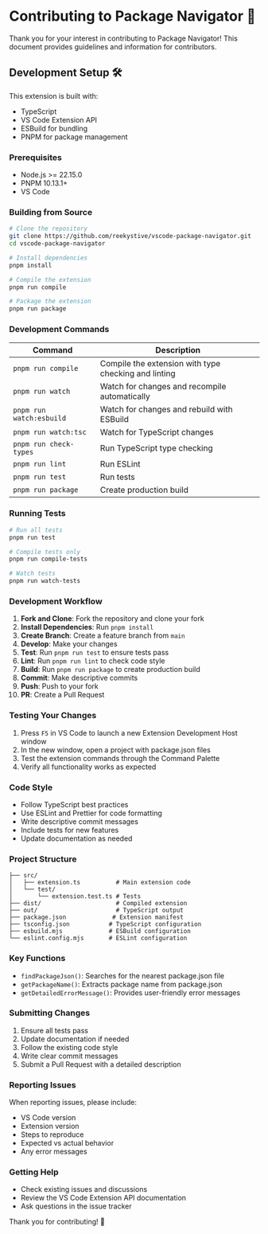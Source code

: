 # Contributing to Package Navigator 🤝

Thank you for your interest in contributing to Package Navigator! This document provides guidelines and information for contributors.

## Development Setup 🛠️

This extension is built with:

- TypeScript
- VS Code Extension API
- ESBuild for bundling
- PNPM for package management

### Prerequisites

- Node.js >= 22.15.0
- PNPM 10.13.1+
- VS Code

### Building from Source

```bash
# Clone the repository
git clone https://github.com/reekystive/vscode-package-navigator.git
cd vscode-package-navigator

# Install dependencies
pnpm install

# Compile the extension
pnpm run compile

# Package the extension
pnpm run package
```

### Development Commands

| Command                  | Description                                          |
| ------------------------ | ---------------------------------------------------- |
| `pnpm run compile`       | Compile the extension with type checking and linting |
| `pnpm run watch`         | Watch for changes and recompile automatically        |
| `pnpm run watch:esbuild` | Watch for changes and rebuild with ESBuild           |
| `pnpm run watch:tsc`     | Watch for TypeScript changes                         |
| `pnpm run check-types`   | Run TypeScript type checking                         |
| `pnpm run lint`          | Run ESLint                                           |
| `pnpm run test`          | Run tests                                            |
| `pnpm run package`       | Create production build                              |

### Running Tests

```bash
# Run all tests
pnpm run test

# Compile tests only
pnpm run compile-tests

# Watch tests
pnpm run watch-tests
```

### Development Workflow

1. **Fork and Clone**: Fork the repository and clone your fork
2. **Install Dependencies**: Run `pnpm install`
3. **Create Branch**: Create a feature branch from `main`
4. **Develop**: Make your changes
5. **Test**: Run `pnpm run test` to ensure tests pass
6. **Lint**: Run `pnpm run lint` to check code style
7. **Build**: Run `pnpm run package` to create production build
8. **Commit**: Make descriptive commits
9. **Push**: Push to your fork
10. **PR**: Create a Pull Request

### Testing Your Changes

1. Press `F5` in VS Code to launch a new Extension Development Host window
2. In the new window, open a project with package.json files
3. Test the extension commands through the Command Palette
4. Verify all functionality works as expected

### Code Style

- Follow TypeScript best practices
- Use ESLint and Prettier for code formatting
- Write descriptive commit messages
- Include tests for new features
- Update documentation as needed

### Project Structure

```plaintext
├── src/
│   ├── extension.ts          # Main extension code
│   └── test/
│       └── extension.test.ts # Tests
├── dist/                     # Compiled extension
├── out/                      # TypeScript output
├── package.json             # Extension manifest
├── tsconfig.json           # TypeScript configuration
├── esbuild.mjs             # ESBuild configuration
└── eslint.config.mjs       # ESLint configuration
```

### Key Functions

- `findPackageJson()`: Searches for the nearest package.json file
- `getPackageName()`: Extracts package name from package.json
- `getDetailedErrorMessage()`: Provides user-friendly error messages

### Submitting Changes

1. Ensure all tests pass
2. Update documentation if needed
3. Follow the existing code style
4. Write clear commit messages
5. Submit a Pull Request with a detailed description

### Reporting Issues

When reporting issues, please include:

- VS Code version
- Extension version
- Steps to reproduce
- Expected vs actual behavior
- Any error messages

### Getting Help

- Check existing issues and discussions
- Review the VS Code Extension API documentation
- Ask questions in the issue tracker

Thank you for contributing! 🎉
